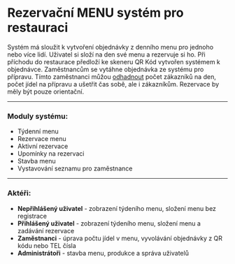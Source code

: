 # Rezervační MENU systém pro restauraci

Systém má sloužit k vytvoření objednávky z denního menu pro jednoho nebo více lidí. Uživatel si složí na den své menu a rezervuje si ho. Při příchodu do restaurace předloží ke skeneru QR Kód vytvořen systémem k objednávce. Zaměstnancům se vytáhne objednávka ze systému pro přípravu. Tímto zaměstnanci můžou <ins>odhadnout</ins> počet zákazníků na den, počet jídel na přípravu a ušetřit čas sobě, ale i zákazníkům. Rezervace by měly být pouze orientační.

<hr>

### Moduly systému:
- Týdenní menu
- Rezervace menu
- Aktivní rezervace
- Upomínky na rezervaci
- Stavba menu
- Vystavování seznamu pro zaměstnance

<hr>

### Aktéři:
- **Nepřihlášený uživatel** - zobrazení týdeního menu, složení menu bez registrace
- **Přihlášený uživatel** - zobrazení týdeního menu, složení menu a zadávání rezervace
- **Zaměstnanci** - úprava počtu jídel v menu, vyvolávání objednávky z QR kódu nebo TEL čísla
- **Administrátoři** - stavba menu, produkce a správa uživatelů

